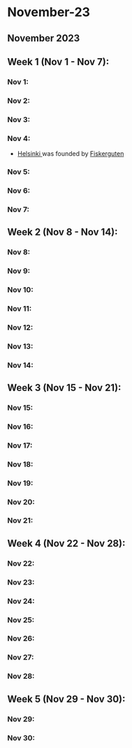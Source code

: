# November-23

## November 2023

## Week 1 (Nov 1 - Nov 7):

### Nov 1:

### Nov 2:

### Nov 3:

### Nov 4:

* [Helsinki ](../the-world/civilization/towns/helsinki.md)was founded by [Fiskerguten](../the-world/civilization/players/fiskerguten.md)

### Nov 5:

### Nov 6:

### Nov 7:

## Week 2 (Nov 8 - Nov 14):

### Nov 8:

### Nov 9:

### Nov 10:

### Nov 11:

### Nov 12:

### Nov 13:

### Nov 14:

## Week 3 (Nov 15 - Nov 21):

### Nov 15:

### Nov 16:

### Nov 17:

### Nov 18:

### Nov 19:

### Nov 20:

### Nov 21:

## Week 4 (Nov 22 - Nov 28):

### Nov 22:

### Nov 23:

### Nov 24:

### Nov 25:

### Nov 26:

### Nov 27:

### Nov 28:

## Week 5 (Nov 29 - Nov 30):

### Nov 29:

### Nov 30:

